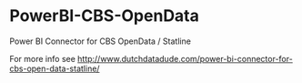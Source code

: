 # PowerBI-CBS-OpenData
Power BI Connector for CBS OpenData / Statline

For more info see http://www.dutchdatadude.com/power-bi-connector-for-cbs-open-data-statline/

